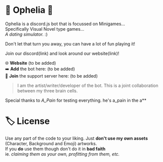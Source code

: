 # 🌼 Ophelia 🌼
Ophelia is a discord.js bot that is focussed on Minigames...     
Specifically Visual Novel type games...    
*A dating simulator.* :)

Don't let that turn you away, you can have a lot of fun playing it!    

Join our discord(link) and look around our website(link)! 

🌐 **Website** (to be added)  
➡️ **Add** the bot here: (to be added)    
🌸 **Join** the support server here: (to be added)

> I am the artist/writer/developer of the bot. This is a joint collaboration between my three brain cells. 

Special thanks to *A_Pain* for testing everything. he's a_pain in the a**


# 🏷️ License
Use any part of the code to your liking. Just **don't use my own assets** (Character, Background and Emoji) artworks.   
If you **do** use them though don't do it in **bad faith**     
ie. *claiming them as your own, profitting from them, etc.*


